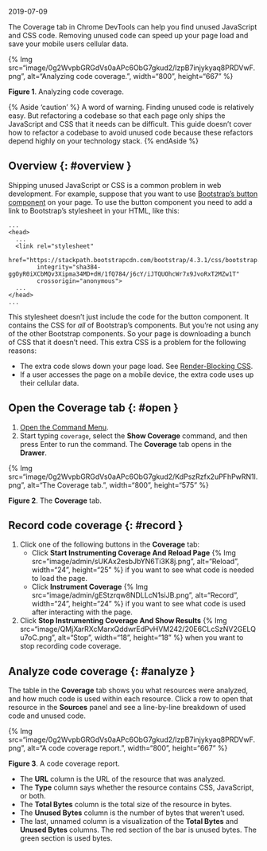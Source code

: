 2019-07-09

The Coverage tab in Chrome DevTools can help you find unused JavaScript and CSS code. Removing unused code can speed up your page load and save your mobile users cellular data.

{% Img src=“image/0g2WvpbGRGdVs0aAPc6ObG7gkud2/IzpB7injykyaq8PRDVwF.png”, alt=“Analyzing code coverage.”, width=“800”, height=“667” %}

**Figure 1**. Analyzing code coverage.

{% Aside ‘caution’ %} A word of warning. Finding unused code is relatively easy. But refactoring a codebase so that each page only ships the JavaScript and CSS that it needs can be difficult. This guide doesn’t cover how to refactor a codebase to avoid unused code because these refactors depend highly on your technology stack. {% endAside %}

Overview {: \#overview }
------------------------

Shipping unused JavaScript or CSS is a common problem in web development. For example, suppose that you want to use [Bootstrap’s button component](https://getbootstrap.com/docs/4.3/components/buttons/) on your page. To use the button component you need to add a link to Bootstrap’s stylesheet in your HTML, like this:

    ...
    <head>
      ...
      <link rel="stylesheet"
            href="https://stackpath.bootstrapcdn.com/bootstrap/4.3.1/css/bootstrap.min.css"
            integrity="sha384-ggOyR0iXCbMQv3Xipma34MD+dH/1fQ784/j6cY/iJTQUOhcWr7x9JvoRxT2MZw1T"
            crossorigin="anonymous">
      ...
    </head>
    ...

This stylesheet doesn’t just include the code for the button component. It contains the CSS for *all* of Bootstrap’s components. But you’re not using any of the other Bootstrap components. So your page is downloading a bunch of CSS that it doesn’t need. This extra CSS is a problem for the following reasons:

-   The extra code slows down your page load. See [Render-Blocking CSS](https://developers.google.com/web/fundamentals/performance/critical-rendering-path/render-blocking-css/).
-   If a user accesses the page on a mobile device, the extra code uses up their cellular data.

Open the Coverage tab {: \#open }
---------------------------------

1.  [Open the Command Menu](/docs/devtools/command-menu/).
2.  Start typing `coverage`, select the **Show Coverage** command, and then press Enter to run the command. The **Coverage** tab opens in the **Drawer**.

{% Img src=“image/0g2WvpbGRGdVs0aAPc6ObG7gkud2/KdPszRzfx2uPFhPwRN1l.png”, alt=“The Coverage tab.”, width=“800”, height=“575” %}

**Figure 2**. The **Coverage** tab.

Record code coverage {: \#record }
----------------------------------

1.  Click one of the following buttons in the **Coverage** tab:
    -   Click **Start Instrumenting Coverage And Reload Page** {% Img src=“image/admin/sUKAx2esbJbYN6Ti3K8j.png”, alt=“Reload”, width=“24”, height=“25” %} if you want to see what code is needed to load the page.
    -   Click **Instrument Coverage** {% Img src=“image/admin/gEStzrqw8NDLLcN1siJB.png”, alt=“Record”, width=“24”, height=“24” %} if you want to see what code is used after interacting with the page.
2.  Click **Stop Instrumenting Coverage And Show Results** {% Img src=“image/QMjXarRXcMarxQddwrEdPvHVM242/20E6CLcSzNV2GELQu7oC.png”, alt=“Stop”, width=“18”, height=“18” %} when you want to stop recording code coverage.

Analyze code coverage {: \#analyze }
------------------------------------

The table in the **Coverage** tab shows you what resources were analyzed, and how much code is used within each resource. Click a row to open that resource in the **Sources** panel and see a line-by-line breakdown of used code and unused code.

{% Img src=“image/0g2WvpbGRGdVs0aAPc6ObG7gkud2/IzpB7injykyaq8PRDVwF.png”, alt=“A code coverage report.”, width=“800”, height=“667” %}

**Figure 3**. A code coverage report.

-   The **URL** column is the URL of the resource that was analyzed.
-   The **Type** column says whether the resource contains CSS, JavaScript, or both.
-   The **Total Bytes** column is the total size of the resource in bytes.
-   The **Unused Bytes** column is the number of bytes that weren’t used.
-   The last, unnamed column is a visualization of the **Total Bytes** and **Unused Bytes** columns. The red section of the bar is unused bytes. The green section is used bytes.
